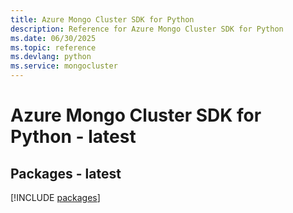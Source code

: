 ```yaml
---
title: Azure Mongo Cluster SDK for Python
description: Reference for Azure Mongo Cluster SDK for Python
ms.date: 06/30/2025
ms.topic: reference
ms.devlang: python
ms.service: mongocluster
---
```

# Azure Mongo Cluster SDK for Python - latest
## Packages - latest
[!INCLUDE [packages](mongo-cluster-index.md)]